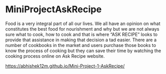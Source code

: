# MiniProjectAskRecipe
 Food is a very integral part of all our lives. We all have an opinion on what constitutes the best food for nourishment and why but we are not always sure what to cook, how to cook and that is where “ASK RECIPE” looks to provide that assistance in making that decision a tad easier. There are a number of cookbooks in the market and users purchase those books to know the process of cooking but they can save their time by watching the cooking process online on Ask Recipe website.

https://abhishek12m.github.io/Mini-Project-1-AskRecipe/
